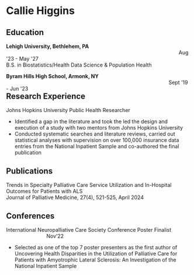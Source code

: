 # Callie Higgins

## Education
<p>
    <strong>Lehigh University, Bethlehem, PA</strong> 
    <span style="float: right;">&nbsp;&nbsp;&nbsp;&nbsp;&nbsp;&nbsp;&nbsp;&nbsp;&nbsp;&nbsp;&nbsp;&nbsp;&nbsp;&nbsp;&nbsp;&nbsp;&nbsp;&nbsp;&nbsp;&nbsp;&nbsp;&nbsp;&nbsp;&nbsp;&nbsp;&nbsp;&nbsp;&nbsp;&nbsp;&nbsp;&nbsp;&nbsp;&nbsp;&nbsp;&nbsp;&nbsp;&nbsp;&nbsp;&nbsp;&nbsp;&nbsp;&nbsp;&nbsp;&nbsp;&nbsp;&nbsp;&nbsp;&nbsp;&nbsp;&nbsp;&nbsp;&nbsp;&nbsp;&nbsp;&nbsp;&nbsp;&nbsp;&nbsp;&nbsp;&nbsp;&nbsp;&nbsp;&nbsp;&nbsp;&nbsp;&nbsp;&nbsp;&nbsp;&nbsp;&nbsp;&nbsp;&nbsp;&nbsp;&nbsp;&nbsp;&nbsp;&nbsp;&nbsp;&nbsp;&nbsp;&nbsp;&nbsp;&nbsp;&nbsp;&nbsp;&nbsp;&nbsp;&nbsp;&nbsp;&nbsp;&nbsp;&nbsp;&nbsp;&nbsp;&nbsp;&nbsp;&nbsp;&nbsp;&nbsp;&nbsp;&nbsp;&nbsp;&nbsp;&nbsp;&nbsp;&nbsp;&nbsp;&nbsp;&nbsp;&nbsp;&nbsp;&nbsp;&nbsp;&nbsp;&nbsp;&nbsp;&nbsp;&nbsp;&nbsp;&nbsp;Aug '23 - May '27</span> <br>
    B.S. in Biostatistics/Health Data Science & Population Health
</p>

<p>
    <strong>Byram Hills High School, Armonk, NY</strong> 
    <span style="float: right;">&nbsp;&nbsp;&nbsp;&nbsp;&nbsp;&nbsp;&nbsp;&nbsp;&nbsp;&nbsp;&nbsp;&nbsp;&nbsp;&nbsp;&nbsp;&nbsp;&nbsp;&nbsp;&nbsp;&nbsp;&nbsp;&nbsp;&nbsp;&nbsp;&nbsp;&nbsp;&nbsp;&nbsp;&nbsp;&nbsp;&nbsp;&nbsp;&nbsp;&nbsp;&nbsp;&nbsp;&nbsp;&nbsp;&nbsp;&nbsp;&nbsp;&nbsp;&nbsp;&nbsp;&nbsp;&nbsp;&nbsp;&nbsp;&nbsp;&nbsp;&nbsp;&nbsp;&nbsp;&nbsp;&nbsp;&nbsp;&nbsp;&nbsp;&nbsp;&nbsp;&nbsp;&nbsp;&nbsp;&nbsp;&nbsp;&nbsp;&nbsp;&nbsp;&nbsp;&nbsp;&nbsp;&nbsp;&nbsp;&nbsp;&nbsp;&nbsp;&nbsp;&nbsp;&nbsp;&nbsp;&nbsp;&nbsp;&nbsp;&nbsp;&nbsp;&nbsp;&nbsp;&nbsp;&nbsp;&nbsp;&nbsp;&nbsp;&nbsp;&nbsp;&nbsp;&nbsp;&nbsp;&nbsp;&nbsp;&nbsp;&nbsp;&nbsp;&nbsp;&nbsp;&nbsp;&nbsp;&nbsp;&nbsp;&nbsp;&nbsp;&nbsp;&nbsp;&nbsp;Sept '19 - Jun '23</span> <br>
</p>

## Research Experience

Johns Hopkins University Public Health Researcher
- Identified a gap in the literature and took the led the design and execution of a study with two mentors from Johns Hopkins University
- Conducted systematic searches and literature reviews, carried out statistical analyses with supervision on over 100,000 insurance data entries from the National Inpatient Sample and co-authored the final publication

## Publications
Trends in Specialty Palliative Care Service Utilization and In-Hospital Outcomes for Patients with ALS\
Journal of Palliative Medicine, 27(4), 521-525, April 2024
## Conferences 
International Neuropalliative Care Society Conference Poster Finalist &nbsp;&nbsp;&nbsp;&nbsp;&nbsp;&nbsp;&nbsp;&nbsp;&nbsp;&nbsp;&nbsp;&nbsp;&nbsp;&nbsp;&nbsp;&nbsp;&nbsp;&nbsp;&nbsp;&nbsp;&nbsp;&nbsp;&nbsp;&nbsp;&nbsp;&nbsp;&nbsp; Nov’22
- Selected as one of the top 7 poster presenters as the first author of Uncovering Health Disparities in the Utilization of Palliative Care for Patients with Amyotrophic Lateral Sclerosis: An Investigation of the National Inpatient Sample

